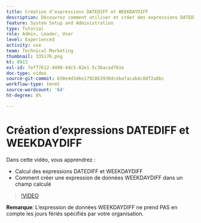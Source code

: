 ```yaml
---
title: Création d’expressions DATEDIFF et WEEKDAYDIFF
description: Découvrez comment utiliser et créer des expressions DATEDIFF dans un champ calculé dans Adobe [!DNL Workfront].
feature: System Setup and Administration
type: Tutorial
role: Admin, Leader, User
level: Experienced
activity: use
team: Technical Marketing
thumbnail: 335176.png
kt: 8913
exl-id: 7ef77612-d490-4dc5-82e1-5c36acad761e
doc-type: video
source-git-commit: 650e4d346e1792863930dcebafacab4c88f2a8bc
workflow-type: tm+mt
source-wordcount: '64'
ht-degree: 0%

---
```


# Création d’expressions DATEDIFF et WEEKDAYDIFF

Dans cette vidéo, vous apprendrez :

* Calcul des expressions DATEDIFF et WEEKDAYDIFF
* Comment créer une expression de données WEEKDAYDIFF dans un champ calculé

>[!VIDEO](https://video.tv.adobe.com/v/335176/?quality=12&learn=on)

**Remarque**: L’expression de données WEEKDAYDIFF ne prend PAS en compte les jours fériés spécifiés par votre organisation.
